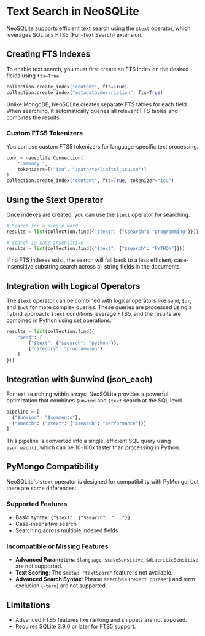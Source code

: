 # Text Search in NeoSQLite

NeoSQLite supports efficient text search using the `$text` operator, which leverages SQLite's FTS5 (Full-Text Search) extension.

## Creating FTS Indexes

To enable text search, you must first create an FTS index on the desired fields using `fts=True`.

```python
collection.create_index("content", fts=True)
collection.create_index("metadata.description", fts=True)
```

Unlike MongoDB, NeoSQLite creates separate FTS tables for each field. When searching, it automatically queries all relevant FTS tables and combines the results.

### Custom FTS5 Tokenizers

You can use custom FTS5 tokenizers for language-specific text processing.

```python
conn = neosqlite.Connection(
    ":memory:",
    tokenizers=[("icu", "/path/to/libfts5_icu.so")]
)
collection.create_index("content", fts=True, tokenizer="icu")
```

## Using the $text Operator

Once indexes are created, you can use the `$text` operator for searching.

```python
# Search for a single word
results = list(collection.find({"$text": {"$search": "programming"}}))

# Search is case-insensitive
results = list(collection.find({"$text": {"$search": "PYTHON"}}))
```

If no FTS indexes exist, the search will fall back to a less efficient, case-insensitive substring search across all string fields in the documents.

## Integration with Logical Operators

The `$text` operator can be combined with logical operators like `$and`, `$or`, and `$not` for more complex queries. These queries are processed using a hybrid approach: `$text` conditions leverage FTS5, and the results are combined in Python using set operations.

```python
results = list(collection.find({
    "$and": [
        {"$text": {"$search": "python"}},
        {"category": "programming"}
    ]
}))
```

## Integration with $unwind (json_each)

For text searching within arrays, NeoSQLite provides a powerful optimization that combines `$unwind` and `$text` search at the SQL level.

```python
pipeline = [
  {"$unwind": "$comments"},
  {"$match": {"$text": {"$search": "performance"}}}
]
```

This pipeline is converted into a single, efficient SQL query using `json_each()`, which can be 10-100x faster than processing in Python.

## PyMongo Compatibility

NeoSQLite's `$text` operator is designed for compatibility with PyMongo, but there are some differences:

### Supported Features
- Basic syntax: `{"$text": {"$search": "..."}}`
- Case-insensitive search
- Searching across multiple indexed fields

### Incompatible or Missing Features
- **Advanced Parameters**: `$language`, `$caseSensitive`, `$diacriticSensitive` are not supported.
- **Text Scoring**: The `$meta: "textScore"` feature is not available.
- **Advanced Search Syntax**: Phrase searches (`"exact phrase"`) and term exclusion (`-term`) are not supported.

## Limitations
- Advanced FTS5 features like ranking and snippets are not exposed.
- Requires SQLite 3.9.0 or later for FTS5 support.